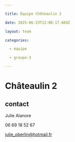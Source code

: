 ```yaml
---

title: Équipe Châteaulin 2

date: 2025-06-23T12:08:17.669Z

layout: team

categories:

  - équipe

  - groupe-3

---
```


# Châteaulin 2



## contact 

Julie Alanore

06 69 18 52 67

julie_oberlin@hotmail.fr

